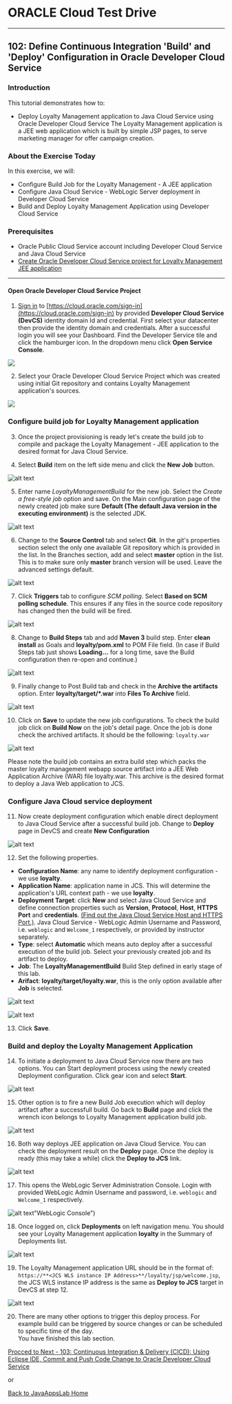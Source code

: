 # ORACLE Cloud Test Drive #
-----
## 102: Define Continuous Integration 'Build' and 'Deploy' Configuration in Oracle Developer Cloud Service ##

### Introduction ###
This tutorial demonstrates how to:
- Deploy Loyalty Management application to Java Cloud Service using Oracle Developer Cloud Service 
The Loyalty Management application is a JEE web application which is built by simple JSP pages, to serve marketing manager for offer campaign creation.  

### About the Exercise Today ###
In this exercise, we will:
- Configure Build Job for the Loyalty Management - A JEE application
- Configure Java Cloud Service - WebLogic Server deployment in Developer Cloud Service
- Build and Deploy Loyalty Management Application using Developer Cloud Service

### Prerequisites ###
+ Oracle Public Cloud Service account including Developer Cloud Service and Java Cloud Service
+ [Create Oracle Developer Cloud Service project for Loyalty Management JEE application](101-JavaAppsLab.md)

----

#### Open Oracle Developer Cloud Service Project ####

1. [Sign in](sign.in.to.oracle.cloud.md) to [https://cloud.oracle.com/sign-in](https://cloud.oracle.com/sign-in) by provided **Developer Cloud Service \(DevCS\)** identity domain Id and credential. First select your datacenter then provide the identity domain and credentials. After a successful login you will see your Dashboard. Find the Developer Service tile and click the hamburger icon. In the dropdown menu click **Open Service Console**.

![](images/102/01.dashboard.png)

2. Select your Oracle Developer Cloud Service Project which was created using initial Git repository and contains Loyalty Management application's sources.

![](images/102/20.open.devcs.project.png)

### Configure build job for Loyalty Management application ###

3. Once the project provisioning is ready let's create the build job to compile and package the Loyalty Management - JEE application to the desired format for Java Cloud Service.

4. Select **Build** item on the left side menu and click the **New Job** button.

![alt text](images/102/05.new.job.png "Create new build job")

5. Enter name *LoyaltyManagementBuild* for the new job. Select the *Create a free-style job* option and save.
On the Main configuration page of the newly created job make sure **Default (The default Java version in the executing environment)** is the selected JDK.

![alt text](images/102/06.job.main.png "Configure job")

6. Change to the **Source Control** tab and select **Git**. 
In the git's properties section select the only one available Git repository which is provided in the list.
In the Branches section, add and select **master** option in the list. This is to make sure only **master** branch version will be used.
Leave the advanced settings default.

![alt text](images/102/07.job.scm.png "Configure source control")

7. Click **Triggers** tab to configure *SCM polling*. Select **Based on SCM polling schedule**. This ensures if any files in the source code repository has changed then the build will be fired.

![alt text](images/102/07.scm.trigger.png "Configure source control")

8. Change to **Build Steps** tab and add **Maven 3** build step. Enter **clean install** as Goals and **loyalty/pom.xml** to POM File field. (In case if Build Steps tab just shows **Loading...** for a long time, save the Build configuration then re-open and continue.)

![alt text](images/102/08.job.maven.png "Add build step")

9. Finally change to Post Build tab and check in the **Archive the artifacts** option. Enter **loyalty/target/\*.war** into **Files To Archive** field.

![alt text](images/102/09.job.post.png "Post build")

10. Click on **Save** to update the new job configurations. To check the build job click on **Build Now** on the job's detail page. Once the job is done check the archived artifacts. It should be the following: `loyalty.war`

![alt text](images/102/10.build.artifacts.png "Build artifacts")

Please note the build job contains an extra build step which packs the master loyalty management webapp source artifact into a JEE Web Application Archive (WAR) file loyalty.war. This archive is the desired format to deploy a Java Web application to JCS.

### Configure Java Cloud service deployment ###

11. Now create deployment configuration which enable direct deployment to Java Cloud Service after a successful build job.
Change to **Deploy** page in DevCS and create **New Configuration** 

![alt text](images/102/11.new.deploy.png "New deploy configuration")

12. Set the following properties.

- **Configuration Name**: any name to identify deployment configuration - we use **loyalty**.
- **Application Name**: application name in JCS. This will determine the application's URL context path - we use **loyalty**.
- **Deployment Target**: click **New** and select Java Cloud Service and define connection properties such as **Version**, **Protocol**, **Host**, **HTTPS Port** and **credentials**.
  [\(Find out the Java Cloud Service Host and HTTPS Port.\)](java.cloud.md).
  Java Cloud Service - WebLogic Admin Username and Password, i.e. `weblogic` and `Welcome_1` respectively, or provided by instructor separately.
- **Type**: select **Automatic** which means auto deploy after a successful execution of the build job. Select your previously created job and its artifact to deploy.
- **Job**: The **LoyaltyManagementBuild** Build Step defined in early stage of this lab.
- **Arifact**: **loyalty/target/loyalty.war**, this is the only option available after **Job** is selected.

![alt text](images/102/12.deploy.config.png "Deployment Configuration")

![alt text](images/102/13.jcs.config.png "JCS Configuration")

13. Click **Save**. 

### Build and deploy the Loyalty Management Application ###

14. To initiate a deployment to Java Cloud Service now there are two options. You can Start deployment process using the newly created Deployment configuration. Click gear icon and select **Start**.

![alt text](images/102/14.deploy.start.png "Deployment Start")

15. Other option is to fire a new Build Job execution which will deploy artifact after a successfull build. Go back to **Build** page and click the wrench icon belongs to Loyalty Management application build job.

![alt text](images/102/15.build.now.png "Build Now") 

16. Both way deploys JEE application on Java Cloud Service. You can check the deployment result on the **Deploy** page. Once the deploy is ready (this may take a while) click the **Deploy to JCS** link.

![alt text](images/102/16.deploy.ready.png "Deploy ready")

17. This opens the WebLogic Server Administration Console. Login with provided WebLogic Admin Username and password, i.e. `weblogic` and `Welcome_1` respectively.

![alt text](images/102/17.jcs.console.png)"WebLogic Console")

18. Once logged on, click **Deployments** on left navigation menu. You should see your Loyalty Management application **loyalty** in the Summary of Deployments list.

![alt text](images/102/17.deployment.png "Deployments")

19. The Loyalty Management application URL should be in the format of:  
    `https://**<JCS WLS instance IP Address>**/loyalty/jsp/welcome.jsp`, the JCS WLS instance IP address is the same as **Deploy to JCS** target in DevCS at step 12.

![alt text](images/102/18.sample.app.png "Loyalty Management Application")

20. There are many other options to trigger this deploy process. For example build can be triggered by source changes or can be scheduled to specific time of the day.  
    You have finished this lab section.

[Procced to Next - 103: Continuous Integration & Delivery (CICD): Using Eclipse IDE, Commit and Push Code Change to Oracle Developer Cloud Service](103-JavaAppsLab.md)

or

[Back to JavaAppsLab Home](README.md)
